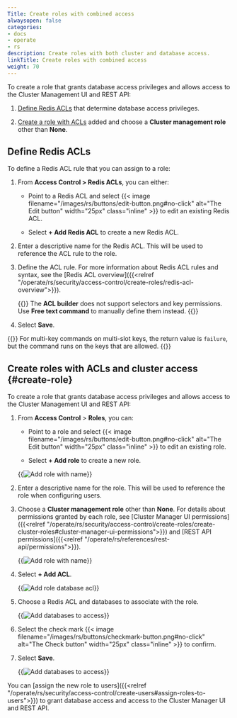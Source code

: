 ```yaml
---
Title: Create roles with combined access
alwaysopen: false
categories:
- docs
- operate
- rs
description: Create roles with both cluster and database access.
linkTitle: Create roles with combined access
weight: 70
---
```


To create a role that grants database access privileges and allows access to the Cluster Management UI and REST API:

1. [Define Redis ACLs](#define-redis-acls) that determine database access privileges.

1. [Create a role with ACLs](#create-role) added and choose a **Cluster management role** other than **None**.

## Define Redis ACLs

To define a Redis ACL rule that you can assign to a role:

1. From **Access Control > Redis ACLs**, you can either:

    - Point to a Redis ACL and select {{< image filename="/images/rs/buttons/edit-button.png#no-click" alt="The Edit button" width="25px" class="inline" >}} to edit an existing Redis ACL.

    - Select **+ Add Redis ACL** to create a new Redis ACL.

1. Enter a descriptive name for the Redis ACL. This will be used to reference the ACL rule to the role.

1. Define the ACL rule. For more information about Redis ACL rules and syntax, see the [Redis ACL overview]({{<relref "/operate/rs/security/access-control/create-roles/redis-acl-overview">}}).

    {{<note>}}
The **ACL builder** does not support selectors and key permissions. Use **Free text command** to manually define them instead.
    {{</note>}}

1. Select **Save**.

{{<note>}}
For multi-key commands on multi-slot keys, the return value is `failure`, but the command runs on the keys that are allowed.
{{</note>}}

## Create roles with ACLs and cluster access {#create-role}

To create a role that grants database access privileges and allows access to the Cluster Management UI and REST API:

1. From **Access Control** > **Roles**, you can:

    - Point to a role and select {{< image filename="/images/rs/buttons/edit-button.png#no-click" alt="The Edit button" width="25px" class="inline" >}} to edit an existing role.

    - Select **+ Add role** to create a new role.

    {{<image filename="images/rs/access-control-role-panel.png" alt="Add role with name">}}

1. Enter a descriptive name for the role. This will be used to reference the role when configuring users.

1. Choose a **Cluster management role** other than **None**. For details about permissions granted by each role, see [Cluster Manager UI permissions]({{<relref "/operate/rs/security/access-control/create-roles/create-cluster-roles#cluster-manager-ui-permissions">}}) and [REST API permissions]({{<relref "/operate/rs/references/rest-api/permissions">}}).

    {{<image filename="images/rs/screenshots/access-control/rbac-create-combined-role-select-cm-role.png" alt="Add role with name">}}
    
1. Select **+ Add ACL**.

    {{<image filename="images/rs/access-control-role-acl.png" alt="Add role database acl">}}

1.  Choose a Redis ACL and databases to associate with the role.

    {{<image filename="images/rs/screenshots/access-control/access-control-role-databases.png" alt="Add databases to access">}}

1. Select the check mark {{< image filename="/images/rs/buttons/checkmark-button.png#no-click" alt="The Check button" width="25px" class="inline" >}} to confirm.

1. Select **Save**.

    {{<image filename="images/rs/screenshots/access-control/rbac-save-combined-role.png" alt="Add databases to access">}}

You can [assign the new role to users]({{<relref "/operate/rs/security/access-control/create-users#assign-roles-to-users">}}) to grant database access and access to the Cluster Manager UI and REST API.
